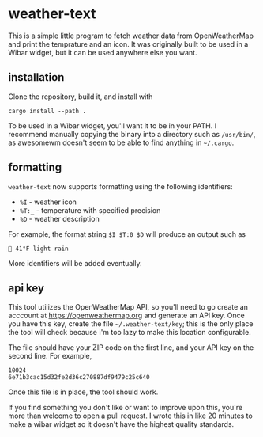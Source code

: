 # weather-text

This is a simple little program to fetch weather data from OpenWeatherMap and
print the temprature and an icon. It was originally built to be used in a Wibar
widget, but it can be used anywhere else you want.

## installation

Clone the repository, build it, and install with
```
cargo install --path .
```
To be used in a Wibar widget, you'll want it to be in your PATH. I recommend 
manually copying the binary into a directory such as `/usr/bin/`, as awesomewm
doesn't seem to be able to find anything in `~/.cargo`.

## formatting

`weather-text` now supports formatting using the following identifiers:

* `%I` - weather icon
* `%T:_` - temperature with specified precision
* `%D` - weather description

For example, the format string `$I $T:0 $D` will produce an output such as
```
 41°F light rain
```
More identifiers will be added eventually.

## api key

This tool utilizes the OpenWeatherMap API, so you'll need to go create an 
acccount at https://openweathermap.org and generate an API key. Once you have
this key, create the file `~/.weather-text/key`; this is the only place the
tool will check because I'm too lazy to make this location configurable.

The file should have your ZIP code on the first line, and your API key on the
second line. For example,
```
10024
6e71b3cac15d32fe2d36c270887df9479c25c640
```
Once this file is in place, the tool should work. 

If you find something you don't like or want to improve upon this, you're more
than welcome to open a pull request. I wrote this in like 20 minutes to make a
wibar widget so it doesn't have the highest quality standards.
